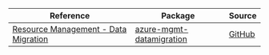 | Reference | Package | Source |
|---|---|---|
|[Resource Management - Data Migration](mgmt-datamigration-readme.md)|[azure-mgmt-datamigration](https://pypi.org/project/azure-mgmt-datamigration)|[GitHub](https://github.com/Azure/azure-sdk-for-python/blob/main/sdk/datamigration/azure-mgmt-datamigration)|
